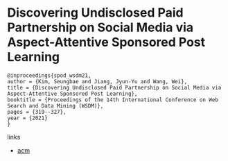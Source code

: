 # Discovering Undisclosed Paid Partnership on Social Media via Aspect-Attentive Sponsored Post Learning

```
@inproceedings{spod_wsdm21,
author = {Kim, Seungbae and Jiang, Jyun-Yu and Wang, Wei},
title = {Discovering Undisclosed Paid Partnership on Social Media via Aspect-Attentive Sponsored Post Learning},
booktitle = {Proceedings of the 14th International Conference on Web Search and Data Mining (WSDM)},
pages = {319--327},
year = {2021}
}
```

links
- [acm](https://dl.acm.org/doi/abs/10.1145/3437963.3441803)
